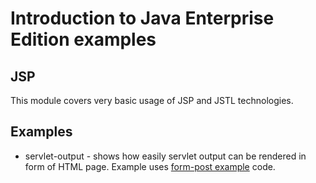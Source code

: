 # Introduction to Java Enterprise Edition examples #

## JSP ##

This module covers very basic usage of JSP and JSTL technologies.

## Examples ##

* servlet-output - shows how easily servlet output can be rendered in form of HTML page. Example uses [form-post example](../servlets/form-post) code. 